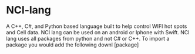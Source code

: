 # NCI-lang
A C++, C#, and Python based language built to help control WIFI hot spots and Cell data. NCI lang can be used on an android or Iphone with Swift. NCI lang uses all packages from python and not C# or C++. To import a package you would add the following downl [package]
